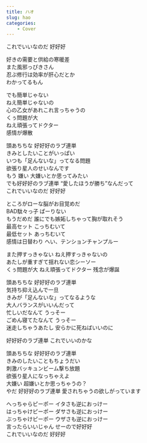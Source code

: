```yaml
---
title: ハオ
slug: hao
categories:
    - Cover
---
```


これでいいなのだ 好好好  

好きの需要と供給の寒暖差  
また風邪っぴきさん  
忍ぶ修行は効率が肝心だとか  
わかってるもん  

でも簡単じゃない  
ねえ簡単じゃないの  
心の乙女があれこれ言っちゃうの  
くぅ問題が大  
ねえ頑張ってドクター  
感情が爆散  

頭あちちな 好好好のラブ連単  
きみとしたいことがいっぱい  
いつも「足んないな」ってなる問題  
欲張り星人のせいなんです  
もう 嫌い 大嫌いとか思ってみたい  
でも好好好のラブ連単 “愛したほうが勝ち”なんだって  
これでいいなのだ 好好好  

ところがローな脳がお目覚めだ  
BAD駄々っ子 ぱーりない  
もうだめだ 誰にでも嫉妬しちゃって胸が取れそう  
最高セット こっちむいて  
最低セット あっちむいて  
感情は日替わり へい、テンションチャンプルー  

また押すっきゃない ねえ押すっきゃないの  
あたしが重すぎて揺れない恋シーソー  
くぅ問題が大 ねえ頑張ってドクター 残念が爆誕  

頭あちちな 好好好のラブ連単  
気持ち抑え込んで一旦  
きみが「足んないな」ってなるような  
大人バランスがいいんだって  
忙しいだなんて うっそー  
ごめん寝てたなんて うっそー  
迷走しちゃうあたし 安らかに死ねばいいのに  

好好好のラブ連単 これでいいのかな  

頭あちちな 好好好のラブ連単  
きみのしたいこともちょうだい  
刺激バッキュンビーム撃ち放題  
欲張り星人になっちゃえよ  
大嫌い 超嫌いとか思っちゃうの？  
やだ 好好好のラブ連単 愛されちゃうの欲しがっています  

へっちゃらピーポー イタさも逆におっけー  
はっちゃけピーポー ダサさも逆におっけー  
ぶっちゃけピーポー ウザさも逆におっけー  
言ったらいいじゃん せーので好好好  
これでいいなのだ 好好好  